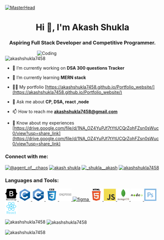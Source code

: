 [![MasterHead](https://drive.google.com/file/d/1OQsAsEnq0b9GaGCkOSk5NWaQpb4-oNdg/view?usp=sharing)](https://akashshukla7458.io)
<h1 align="center">Hi 👋, I'm Akash Shukla</h1>
<h3 align="center">Aspiring Full Stack Developer and Competitive Programmer.</h3>
<img align="right" alt="Coding" width="400" src="https://i.pinimg.com/originals/68/f3/ff/68f3ff8ddc1699f6234abee4e1d58dd9.gif">

<p align="left"> <img src="https://komarev.com/ghpvc/?username=akashshukla7458&label=Profile%20views&color=0e75b6&style=flat" alt="akashshukla7458" /> </p>


- 🔭 I’m currently working on **DSA 300 questions Tracker**

- 🌱 I’m currently learning **MERN stack**

- 👨‍💻 My portfolio [https://akashshukla7458.github.io/Portfolio_website/](https://akashshukla7458.github.io/Portfolio_website/)

- 💬 Ask me about **CP, DSA, react ,node**

- 📫 How to reach me **akashshukla7458@gmail.com**

- 📄 Know about my experiences [https://drive.google.com/file/d/1NA_OZ4YuPJf7tYtUCQrZohFZsn0sWuc0/view?usp=share_link](https://drive.google.com/file/d/1NA_OZ4YuPJf7tYtUCQrZohFZsn0sWuc0/view?usp=share_link)

<h3 align="left">Connect with me:</h3>
<p align="left">
<a href="https://twitter.com/@agent_of__chaos" target="blank"><img align="center" src="https://raw.githubusercontent.com/rahuldkjain/github-profile-readme-generator/master/src/images/icons/Social/twitter.svg" alt="@agent_of__chaos" height="30" width="40" /></a>
<a href="https://linkedin.com/in/akash shukla" target="blank"><img align="center" src="https://raw.githubusercontent.com/rahuldkjain/github-profile-readme-generator/master/src/images/icons/Social/linked-in-alt.svg" alt="akash shukla" height="30" width="40" /></a>
<a href="https://instagram.com/_shukla__akash" target="blank"><img align="center" src="https://raw.githubusercontent.com/rahuldkjain/github-profile-readme-generator/master/src/images/icons/Social/instagram.svg" alt="_shukla__akash" height="30" width="40" /></a>
<a href="https://leetcode.com/agentofchaos/" target="blank"><img align="center" src="https://raw.githubusercontent.com/rahuldkjain/github-profile-readme-generator/master/src/images/icons/Social/leet-code.svg" alt="akashshukla7458" height="30" width="40" /></a>
</p>

<h3 align="left">Languages and Tools:</h3>
<p align="left"> <a href="https://getbootstrap.com" target="_blank" rel="noreferrer"> <img src="https://raw.githubusercontent.com/devicons/devicon/master/icons/bootstrap/bootstrap-plain-wordmark.svg" alt="bootstrap" width="40" height="40"/> </a> <a href="https://www.cprogramming.com/" target="_blank" rel="noreferrer"> <img src="https://raw.githubusercontent.com/devicons/devicon/master/icons/c/c-original.svg" alt="c" width="40" height="40"/> </a> <a href="https://www.w3schools.com/cpp/" target="_blank" rel="noreferrer"> <img src="https://raw.githubusercontent.com/devicons/devicon/master/icons/cplusplus/cplusplus-original.svg" alt="cplusplus" width="40" height="40"/> </a> <a href="https://www.w3schools.com/css/" target="_blank" rel="noreferrer"> <img src="https://raw.githubusercontent.com/devicons/devicon/master/icons/css3/css3-original-wordmark.svg" alt="css3" width="40" height="40"/> </a> <a href="https://expressjs.com" target="_blank" rel="noreferrer"> <img src="https://raw.githubusercontent.com/devicons/devicon/master/icons/express/express-original-wordmark.svg" alt="express" width="40" height="40"/> </a> <a href="https://www.figma.com/" target="_blank" rel="noreferrer"> <img src="https://www.vectorlogo.zone/logos/figma/figma-icon.svg" alt="figma" width="40" height="40"/> </a> <a href="https://www.w3.org/html/" target="_blank" rel="noreferrer"> <img src="https://raw.githubusercontent.com/devicons/devicon/master/icons/html5/html5-original-wordmark.svg" alt="html5" width="40" height="40"/> </a> <a href="https://developer.mozilla.org/en-US/docs/Web/JavaScript" target="_blank" rel="noreferrer"> <img src="https://raw.githubusercontent.com/devicons/devicon/master/icons/javascript/javascript-original.svg" alt="javascript" width="40" height="40"/> </a> <a href="https://www.mongodb.com/" target="_blank" rel="noreferrer"> <img src="https://raw.githubusercontent.com/devicons/devicon/master/icons/mongodb/mongodb-original-wordmark.svg" alt="mongodb" width="40" height="40"/> </a> <a href="https://nodejs.org" target="_blank" rel="noreferrer"> <img src="https://raw.githubusercontent.com/devicons/devicon/master/icons/nodejs/nodejs-original-wordmark.svg" alt="nodejs" width="40" height="40"/> </a> <a href="https://www.photoshop.com/en" target="_blank" rel="noreferrer"> <img src="https://raw.githubusercontent.com/devicons/devicon/master/icons/photoshop/photoshop-line.svg" alt="photoshop" width="40" height="40"/> </a> <a href="https://reactjs.org/" target="_blank" rel="noreferrer"> <img src="https://raw.githubusercontent.com/devicons/devicon/master/icons/react/react-original-wordmark.svg" alt="react" width="40" height="40"/> </a> </p>

<p><img align="left" src="https://github-readme-stats.vercel.app/api/top-langs?username=akashshukla7458&show_icons=true&locale=en&layout=compact" alt="akashshukla7458" /></p>

<p>&nbsp;<img align="center" src="https://github-readme-stats.vercel.app/api?username=akashshukla7458&show_icons=true&locale=en" alt="akashshukla7458" /></p>

<p><img align="center" src="https://github-readme-streak-stats.herokuapp.com/?user=akashshukla7458&" alt="akashshukla7458" /></p>

